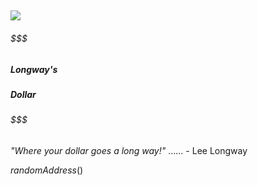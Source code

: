 ## ![](IconTrade)
###### $$$$$$$$$$$
##### Longway's
##### Dollar
###### $$$$$$$$$$$
_"Where your dollar goes a long way!"_
...... - Lee Longway

$randomAddress()$
